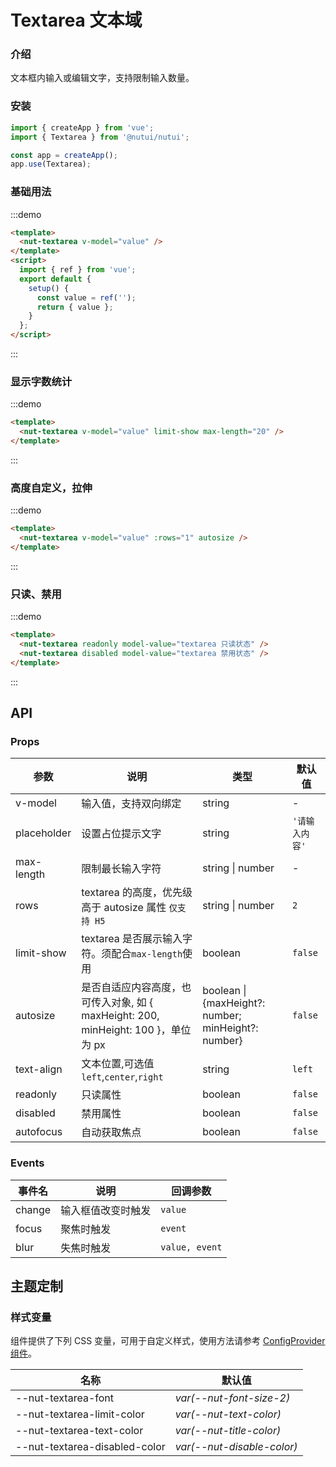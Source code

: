 # Textarea 文本域

### 介绍

文本框内输入或编辑文字，支持限制输入数量。

### 安装

```javascript
import { createApp } from 'vue';
import { Textarea } from '@nutui/nutui';

const app = createApp();
app.use(Textarea);
```

### 基础用法

:::demo

```html
<template>
  <nut-textarea v-model="value" />
</template>
<script>
  import { ref } from 'vue';
  export default {
    setup() {
      const value = ref('');
      return { value };
    }
  };
</script>
```

:::

### 显示字数统计

:::demo

```html
<template>
  <nut-textarea v-model="value" limit-show max-length="20" />
</template>
```

:::

### 高度自定义，拉伸

:::demo

```html
<template>
  <nut-textarea v-model="value" :rows="1" autosize />
</template>
```

:::

### 只读、禁用

:::demo

```html
<template>
  <nut-textarea readonly model-value="textarea 只读状态" />
  <nut-textarea disabled model-value="textarea 禁用状态" />
</template>
```

:::

## API

### Props

| 参数        | 说明                                                                               | 类型                                                | 默认值         |
| ----------- | ---------------------------------------------------------------------------------- | --------------------------------------------------- | -------------- |
| v-model     | 输入值，支持双向绑定                                                               | string                                              | -              |
| placeholder | 设置占位提示文字                                                                   | string                                              | `'请输入内容'` |
| max-length  | 限制最长输入字符                                                                   | string \| number                                    | -              |
| rows        | textarea 的高度，优先级高于 autosize 属性 `仅支持 H5`                              | string \| number                                    | `2`            |
| limit-show  | textarea 是否展示输入字符。须配合`max-length`使用                                  | boolean                                             | `false`        |
| autosize    | 是否自适应内容高度，也可传入对象, 如 { maxHeight: 200, minHeight: 100 }，单位为 px | boolean \| {maxHeight?: number; minHeight?: number} | `false`        |
| text-align  | 文本位置,可选值`left`,`center`,`right`                                             | string                                              | `left`         |
| readonly    | 只读属性                                                                           | boolean                                             | `false`        |
| disabled    | 禁用属性                                                                           | boolean                                             | `false`        |
| autofocus   | 自动获取焦点                                                                       | boolean                                             | `false`        |

### Events

| 事件名 | 说明               | 回调参数       |
| ------ | ------------------ | -------------- |
| change | 输入框值改变时触发 | `value`        |
| focus  | 聚焦时触发         | `event`        |
| blur   | 失焦时触发         | `value, event` |

## 主题定制

### 样式变量

组件提供了下列 CSS 变量，可用于自定义样式，使用方法请参考 [ConfigProvider 组件](#/zh-CN/component/configprovider)。

| 名称                          | 默认值                     |
| ----------------------------- | -------------------------- |
| --nut-textarea-font           | _var(--nut-font-size-2)_   |
| --nut-textarea-limit-color    | _var(--nut-text-color)_    |
| --nut-textarea-text-color     | _var(--nut-title-color)_   |
| --nut-textarea-disabled-color | _var(--nut-disable-color)_ |
